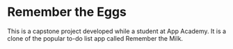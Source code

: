 # Remember the Eggs

This is a capstone project developed while a student at App Academy.  It is a clone of the popular to-do list app called Remember the Milk.
